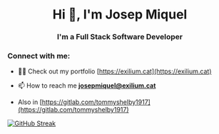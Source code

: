 <h1 align="center">Hi 👋, I'm Josep Miquel</h1>
<h3 align="center">I'm a Full Stack Software Developer</h3>

<h3 align="left">Connect with me:</h3>
<p align="left">
</p>

- 👨‍💻 Check out my portfolio [https://exilium.cat](https://exilium.cat)

- 📫 How to reach me **josepmiquel@exilium.cat**

- Also in [https://gitlab.com/tommyshelby1917](https://gitlab.com/tommyshelby1917)

[![GitHub Streak](https://streak-stats.demolab.com?user=josepmiquel-exilium&theme=highcontrast&exclude_days=Sun%2CSat)](https://git.io/streak-stats)

